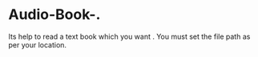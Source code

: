 # Audio-Book-.
Its help to read a text book which you want . You must set the file path as per your location.
